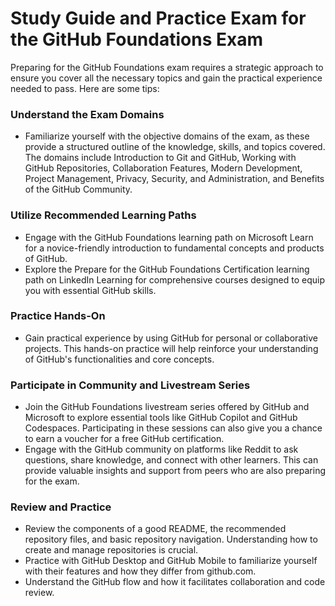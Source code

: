 # Study Guide and Practice Exam for the GitHub Foundations Exam

Preparing for the GitHub Foundations exam requires a strategic approach to ensure you cover all the necessary topics and gain the practical experience needed to pass. Here are some tips:

### Understand the Exam Domains

- Familiarize yourself with the objective domains of the exam, as these provide a structured outline of the knowledge, skills, and topics covered. The domains include Introduction to Git and GitHub, Working with GitHub Repositories, Collaboration Features, Modern Development, Project Management, Privacy, Security, and Administration, and Benefits of the GitHub Community.

### Utilize Recommended Learning Paths

- Engage with the GitHub Foundations learning path on Microsoft Learn for a novice-friendly introduction to fundamental concepts and products of GitHub.
- Explore the Prepare for the GitHub Foundations Certification learning path on LinkedIn Learning for comprehensive courses designed to equip you with essential GitHub skills.

### Practice Hands-On

- Gain practical experience by using GitHub for personal or collaborative projects. This hands-on practice will help reinforce your understanding of GitHub's functionalities and core concepts.

### Participate in Community and Livestream Series

- Join the GitHub Foundations livestream series offered by GitHub and Microsoft to explore essential tools like GitHub Copilot and GitHub Codespaces. Participating in these sessions can also give you a chance to earn a voucher for a free GitHub certification.
- Engage with the GitHub community on platforms like Reddit to ask questions, share knowledge, and connect with other learners. This can provide valuable insights and support from peers who are also preparing for the exam.

### Review and Practice

- Review the components of a good README, the recommended repository files, and basic repository navigation. Understanding how to create and manage repositories is crucial.
- Practice with GitHub Desktop and GitHub Mobile to familiarize yourself with their features and how they differ from github.com.
- Understand the GitHub flow and how it facilitates collaboration and code review.
